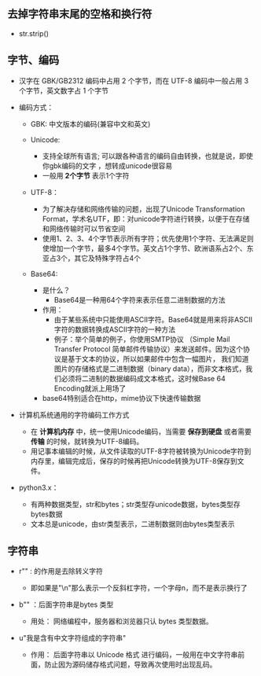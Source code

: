 ## 去掉字符串末尾的空格和换行符
- str.strip()

## 字节、编码
- 汉字在 GBK/GB2312 编码中占用 2 个字节，而在 UTF-8 编码中一般占用 3 个字节，英文数字占 1 个字节
- 编码方式：
    - GBK: 中文版本的编码(兼容中文和英文)
    - Unicode: 
        - 支持全球所有语言; 可以跟各种语言的编码自由转换，也就是说，即使你gbk编码的文字 ，想转成unicode很容易
        - 一般用 **2个字节** 表示1个字符
    - UTF-8：
        - 为了解决存储和网络传输的问题，出现了Unicode Transformation Format，学术名UTF，即：对unicode字符进行转换，以便于在存储和网络传输时可以节省空间
        - 使用1、2、3、4个字节表示所有字符；优先使用1个字符、无法满足则使增加一个字节，最多4个字节。英文占1个字节、欧洲语系占2个、东亚占3个，其它及特殊字符占4个
    
    - Base64:
        - 是什么？ 
            - Base64是一种用64个字符来表示任意二进制数据的方法
        - 作用：
            - 由于某些系统中只能使用ASCII字符。Base64就是用来将非ASCII字符的数据转换成ASCII字符的一种方法
            - 例子：举个简单的例子，你使用SMTP协议 （Simple Mail Transfer Protocol 简单邮件传输协议）来发送邮件。因为这个协议是基于文本的协议，所以如果邮件中包含一幅图片，
              我们知道图片的存储格式是二进制数据（binary data），而非文本格式，我们必须将二进制的数据编码成文本格式，这时候Base 64 Encoding就派上用场了
        - base64特别适合在http，mime协议下快速传输数据


- 计算机系统通用的字符编码工作方式
    - 在 **计算机内存** 中，统一使用Unicode编码，当需要 **保存到硬盘** 或者需要 **传输** 的时候，就转换为UTF-8编码。
    - 用记事本编辑的时候，从文件读取的UTF-8字符被转换为Unicode字符到内存里，编辑完成后，保存的时候再把Unicode转换为UTF-8保存到文件。
    
- python3.x：
    - 有两种数据类型，str和bytes；str类型存unicode数据，bytes类型存bytes数据
    - 文本总是unicode，由str类型表示，二进制数据则由bytes类型表示
    

## 字符串
- r"" : 的作用是去除转义字符
    - 即如果是"\n"那么表示一个反斜杠字符，一个字母n，而不是表示换行了
    
- b"" ：后面字符串是bytes 类型
    - 用处： 网络编程中，服务器和浏览器只认 bytes 类型数据。
    
- u"我是含有中文字符组成的字符串"
    - 作用： 后面字符串以 Unicode 格式 进行编码，一般用在中文字符串前面，防止因为源码储存格式问题，导致再次使用时出现乱码。